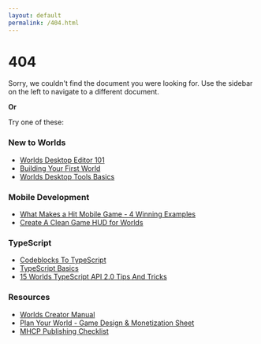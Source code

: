 ```yaml
---
layout: default
permalink: /404.html
---
```

# 404

Sorry, we couldn't find the document you were looking for. Use the sidebar on the left to navigate to a different
document.

**Or**

Try one of these:

### New to Worlds
- [Worlds Desktop Editor 101](/worlds-documentation/docs/understanding-the-desktop-editor/Worlds-Desktop-Editor-101/)
- [Building Your First World](/worlds-documentation/docs/creating-a-world/Building-Your-First-World/)
- [Worlds Desktop Tools Basics](/worlds-documentation/docs/understanding-the-desktop-editor/Worlds-Desktop-Tools-Basics/)

### Mobile Development
- [What Makes a Hit Mobile Game - 4 Winning Examples](/worlds-documentation/docs/creating-a-world/What-Makes-a-Hit-Mobile-Game-4-Winning-Examples/)
- [Create A Clean Game HUD for Worlds](/worlds-documentation/docs/creating-a-world/Create-a-Clean-Game-HUD-for-Worlds/)

### TypeScript
- [Codeblocks To TypeScript](/worlds-documentation/docs/getting-started-with-scripting/Codeblocks-to-TypeScript/)
- [TypeScript Basics](/worlds-documentation/docs/getting-started-with-scripting/TypeScript-Basics--Beginner-Friendly-Session-for-Worlds/)
- [15 Worlds TypeScript API 2.0 Tips And Tricks](/worlds-documentation/docs/getting-started-with-scripting/15-Worlds-TypeScript-API-2.0-Tips-and-Tricks/)

### Resources
- [Worlds Creator Manual](/worlds-documentation/docs/manuals-and-cheat-sheets/Worlds-Creator-Manual-Essentials-Made-Easy/)
- [Plan Your World - Game Design & Monetization Sheet](/worlds-documentation/docs/manuals-and-cheat-sheets/Plan-Your-World-Game-Design-&-Monetization-Sheet/)
- [MHCP Publishing Checklist](/worlds-documentation/docs/manuals-and-cheat-sheets/publishing-checklist-for-Horizon-Worlds/)
